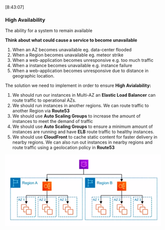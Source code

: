 [8:43:07]
### High Availability

The ability for a system to remain available

**Think about what could cause a service to become unavailable**
1. When an AZ becomes unavailable eg. data-center flooded
2. When a Region becomes unavailable eg. meteor strike
3. When a web-application becomes unresponsive e.g. too much traffic
4. When a instance becomes unavailable e.g. instance failure
5. When a web-application becomes unresponsive due to distance in geographic location.

The solution we need to implement in order to ensure **High Avialability:**

1. We should run our instances in Multi-AZ an **Elastic Load Balancer** can route traffic to operational AZs.
2. We should run instances in another regions. We can route traffic to another Region via **Route53**
3. We should use **Auto Scaling Groups** to increase the amount of instances to meet the demand of traffic
4. We should use **Auto Scaling Groups** to ensure a minimum amount of instances are running and have **ELB** route traffic to healthy instances.
5. We should use **CloudFront** to cache static content for faster delivery in nearby regions. We can also run out instances in nearby regions and route traffic using a geolocation policy in **Route53**

<img src="../images/high-availability/ha-arch.png" alt="">

